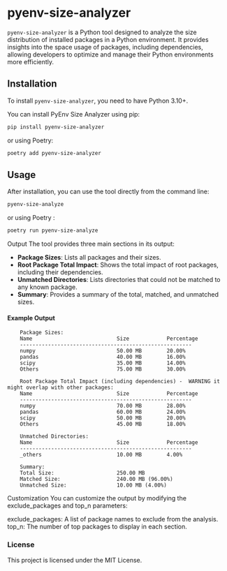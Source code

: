 # pyenv-size-analyzer

`pyenv-size-analyzer` is a Python tool designed to analyze the size distribution of installed packages in a Python environment. It provides insights into the space usage of packages, including dependencies, allowing developers to optimize and manage their Python environments more efficiently.

## Installation

To install `pyenv-size-analyzer`, you need to have Python 3.10+.

You can install PyEnv Size Analyzer using pip:

```bash
pip install pyenv-size-analyzer
```

or using Poetry:

```bash
poetry add pyenv-size-analyzer
```

## Usage

After installation, you can use the tool directly from the command line:

```bash
pyenv-size-analyze
```
or using Poetry :

```bash
poetry run pyenv-size-analyze
```

Output
The tool provides three main sections in its output:

- **Package Sizes**: Lists all packages and their sizes.
- **Root Package Total Impact**: Shows the total impact of root packages, including their dependencies.
- **Unmatched Directories**: Lists directories that could not be matched to any known package.
- **Summary**: Provides a summary of the total, matched, and unmatched sizes.

#### Example Output

```plaintext
    Package Sizes:
    Name                           Size            Percentage
    -------------------------------------------------------
    numpy                          50.00 MB        20.00%
    pandas                         40.00 MB        16.00%
    scipy                          35.00 MB        14.00%
    Others                         75.00 MB        30.00%

    Root Package Total Impact (including dependencies) -  WARNING it might overlap with other packages:
    Name                           Size            Percentage
    -------------------------------------------------------
    numpy                          70.00 MB        28.00%
    pandas                         60.00 MB        24.00%
    scipy                          50.00 MB        20.00%
    Others                         45.00 MB        18.00%

    Unmatched Directories:
    Name                           Size            Percentage
    -------------------------------------------------------
    _others                        10.00 MB        4.00%

    Summary:
    Total Size:                    250.00 MB
    Matched Size:                  240.00 MB (96.00%)
    Unmatched Size:                10.00 MB (4.00%)
```


Customization
You can customize the output by modifying the exclude_packages and top_n parameters:

exclude_packages: A list of package names to exclude from the analysis.
top_n: The number of top packages to display in each section.


### License

This project is licensed under the MIT License.


